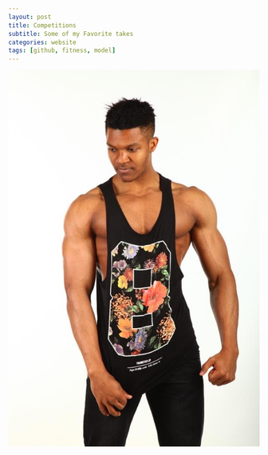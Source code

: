 ```yaml
---
layout: post
title: Competitions
subtitle: Some of my Favorite takes
categories: website
tags: [github, fitness, model]
---
```



![GSN](/assets/images/banners/1FB1C2A0-E502-4228-B837-8E6E11B7B1A6.JPG)
